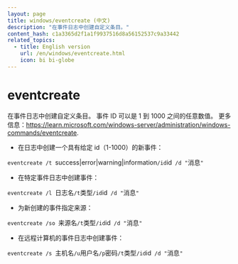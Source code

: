 ```yaml
---
layout: page
title: windows/eventcreate (中文)
description: "在事件日志中创建自定义条目。"
content_hash: c1a3365d2f1a1f9937516d8a56152537c9a33442
related_topics:
  - title: English version
    url: /en/windows/eventcreate.html
    icon: bi bi-globe
---
```

# eventcreate

在事件日志中创建自定义条目。
事件 ID 可以是 1 到 1000 之间的任意数值。
更多信息：<https://learn.microsoft.com/windows-server/administration/windows-commands/eventcreate>.

- 在日志中创建一个具有给定 id（1-1000）的新事件：

`eventcreate /t `<span class="tldr-var badge badge-pill bg-dark-lm bg-white-dm text-white-lm text-dark-dm font-weight-bold">success|error|warning|information</span>` /id `<span class="tldr-var badge badge-pill bg-dark-lm bg-white-dm text-white-lm text-dark-dm font-weight-bold">id</span>` /d "`<span class="tldr-var badge badge-pill bg-dark-lm bg-white-dm text-white-lm text-dark-dm font-weight-bold">消息</span>`"`

- 在特定事件日志中创建事件：

`eventcreate /l `<span class="tldr-var badge badge-pill bg-dark-lm bg-white-dm text-white-lm text-dark-dm font-weight-bold">日志名</span>` /t `<span class="tldr-var badge badge-pill bg-dark-lm bg-white-dm text-white-lm text-dark-dm font-weight-bold">类型</span>` /id `<span class="tldr-var badge badge-pill bg-dark-lm bg-white-dm text-white-lm text-dark-dm font-weight-bold">id</span>` /d "`<span class="tldr-var badge badge-pill bg-dark-lm bg-white-dm text-white-lm text-dark-dm font-weight-bold">消息</span>`"`

- 为新创建的事件指定来源：

`eventcreate /so `<span class="tldr-var badge badge-pill bg-dark-lm bg-white-dm text-white-lm text-dark-dm font-weight-bold">来源名</span>` /t `<span class="tldr-var badge badge-pill bg-dark-lm bg-white-dm text-white-lm text-dark-dm font-weight-bold">类型</span>` /id `<span class="tldr-var badge badge-pill bg-dark-lm bg-white-dm text-white-lm text-dark-dm font-weight-bold">id</span>` /d "`<span class="tldr-var badge badge-pill bg-dark-lm bg-white-dm text-white-lm text-dark-dm font-weight-bold">消息</span>`"`

- 在远程计算机的事件日志中创建事件：

`eventcreate /s `<span class="tldr-var badge badge-pill bg-dark-lm bg-white-dm text-white-lm text-dark-dm font-weight-bold">主机名</span>` /u `<span class="tldr-var badge badge-pill bg-dark-lm bg-white-dm text-white-lm text-dark-dm font-weight-bold">用户名</span>` /p `<span class="tldr-var badge badge-pill bg-dark-lm bg-white-dm text-white-lm text-dark-dm font-weight-bold">密码</span>` /t `<span class="tldr-var badge badge-pill bg-dark-lm bg-white-dm text-white-lm text-dark-dm font-weight-bold">类型</span>` /id `<span class="tldr-var badge badge-pill bg-dark-lm bg-white-dm text-white-lm text-dark-dm font-weight-bold">id</span>` /d "`<span class="tldr-var badge badge-pill bg-dark-lm bg-white-dm text-white-lm text-dark-dm font-weight-bold">消息</span>`"`
